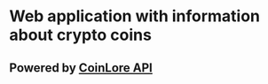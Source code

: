 # Web application with information about crypto coins

## Powered by [CoinLore API](https://www.coinlore.com/cryptocurrency-data-api)
